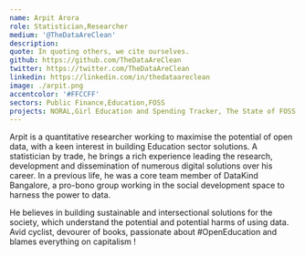 ```yaml
---
name: Arpit Arora
role: Statistician,Researcher
medium: '@TheDataAreClean'
description: 
quote: In quoting others, we cite ourselves.
github: https://github.com/TheDataAreClean
twitter: https://twitter.com/TheDataAreClean
linkedin: https://linkedin.com/in/thedataareclean
image: ./arpit.png
accentcolor: '#FFCCFF'
sectors: Public Finance,Education,FOSS
projects: NORAL,Girl Education and Spending Tracker, The State of FOSS in India
---
```


Arpit is a quantitative researcher working to maximise the potential of open data, with a keen interest in building Education sector solutions.  A statistician by trade, he brings a rich experience leading the research, development and dissemination of numerous digital solutions over his career. In a previous life, he was a core team member of DataKind Bangalore, a pro-bono group working in the social development space to harness the power to data.

He believes in building sustainable and intersectional solutions for the society, which understand the potential and potential harms of using data. Avid cyclist, devourer of books, passionate about #OpenEducation and blames everything on capitalism !